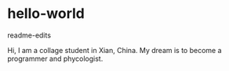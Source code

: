 # hello-world

readme-edits

Hi, I am a collage student in Xian, China. My dream is to become a programmer and  phycologist. 

 
>>

